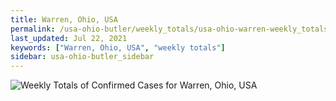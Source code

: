 ```yaml
---
title: Warren, Ohio, USA
permalink: /usa-ohio-butler/weekly_totals/usa-ohio-warren-weekly_totals.html
last_updated: Jul 22, 2021
keywords: ["Warren, Ohio, USA", "weekly totals"]
sidebar: usa-ohio-butler_sidebar
---
```


![Weekly Totals of Confirmed Cases for Warren, Ohio, USA](/covid_tracker/images/graphs/usa-ohio-warren-weekly_totals_graph.png)
